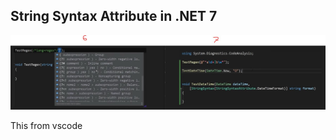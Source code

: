 ## String Syntax Attribute in .NET 7

![String Syntax Attribute](Pictures\StringSyntaxAttriburte.JPG)

This from vscode  
